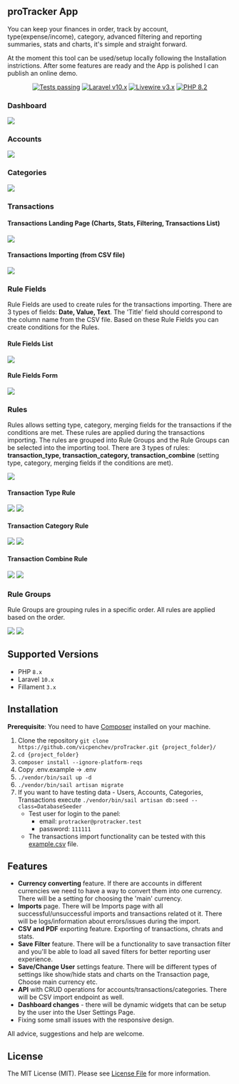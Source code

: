 ## proTracker App

<p>
You can keep your finances in order, track by account, type(expense/income), category, 
advanced filtering and reporting summaries, stats and charts, it's simple and straight forward.

At the moment this tool can be used/setup locally following the Installation instrictions.
After some features are ready and the App is polished I can publish an online demo.
</p>

<p align="center">
    <a href="https://github.com/filamentphp/filament/actions"><img alt="Tests passing" src="https://img.shields.io/badge/Tests-passing-green?style=for-the-badge&logo=github"></a>
    <a href="https://laravel.com"><img alt="Laravel v10.x" src="https://img.shields.io/badge/Laravel-v10.x-FF2D20?style=for-the-badge&logo=laravel"></a>
    <a href="https://livewire.laravel.com"><img alt="Livewire v3.x" src="https://img.shields.io/badge/Livewire-v3.x-FB70A9?style=for-the-badge"></a>
    <a href="https://php.net"><img alt="PHP 8.2" src="https://img.shields.io/badge/PHP-8.2-777BB4?style=for-the-badge&logo=php"></a>
</p>

### Dashboard
![](./screenshots/proTracker-dashboard.png)

### Accounts
![](./screenshots/proTracker-accounts.png)

### Categories
![](./screenshots/proTracker-categories.png)

### Transactions

#### Transactions Landing Page (Charts, Stats, Filtering, Transactions List)
![](./screenshots/proTracker-transactions.png)

#### Transactions Importing (from CSV file)
![](./screenshots/proTracker-transactions-import.png)

### Rule Fields
<p>
Rule Fields are used to create rules for the transactions importing. 
There are 3 types of fields: <b>Date, Value, Text</b>. 
The 'Title' field should correspond to the column name from the CSV file. 
Based on these Rule Fields you can create conditions for the Rules.
</p>

#### Rule Fields List
![](./screenshots/proTracker-ruleFields.png)
#### Rule Fields Form
![](./screenshots/proTracker-ruleFields-form.png)

### Rules
<p>
Rules allows setting type, category, merging fields for the transactions if the conditions are met. 
These rules are applied during the transactions importing. 
The rules are grouped into Rule Groups and the Rule Groups can be selected into the importing tool.
There are 3 types of rules: <b>transaction_type, transaction_category, 
transaction_combine</b> (setting type, category, merging fields if the conditions are met).
</p>

![](./screenshots/proTracker-rules.png)

#### Transaction Type Rule
![](./screenshots/proTracker-rules-form-type.png)
![](./screenshots/proTracker-rules-form-type-2.png)

#### Transaction Category Rule
![](./screenshots/proTracker-rules-form-category.png)
![](./screenshots/proTracker-rules-form-category-2.png)

#### Transaction Combine Rule
![](./screenshots/proTracker-rules-form-combine.png)
![](./screenshots/proTracker-rules-form-combine-2.png)

### Rule Groups
<p>
Rule Groups are grouping rules in a specific order. All rules are applied based on the order.
</p>

![](./screenshots/proTracker-ruleGroups.png)
![](./screenshots/proTracker-ruleGroups-form.png)

## Supported Versions
- PHP `8.x`
- Laravel `10.x`
- Fillament `3.x`


## Installation

<b>Prerequisite</b>: You need to have [Composer](https://getcomposer.org/download/) installed on your machine.

1. Clone the repository `git clone https://github.com/vicpenchev/proTracker.git {project_folder}/`
2. `cd {project_folder}`
3. `composer install --ignore-platform-reqs`
4. Copy .env.example -> .env
5. `./vendor/bin/sail up -d`
6. `./vendor/bin/sail artisan migrate`
7. If you want to have testing data - Users, Accounts, Categories, Transactions execute `./vendor/bin/sail artisan db:seed --class=DatabaseSeeder`
   - Test user for login to the panel:
     - email: `protracker@protracker.test`
     - password: `111111`
   - The transactions import functionality can be tested with this [example.csv](./public/example.csv) file.

## Features

- <b>Currency converting</b> feature. If there are accounts in different currencies 
we need to have a way to convert them into one currency. There will be a setting for choosing the 'main' currency.
- <b>Imports</b> page. There will be Imports page with all successful/unsuccessful imports and 
transactions related ot it. There will be logs/information about errors/issues during the import. 
- <b>CSV and PDF</b> exporting feature. Exporting of transactions, chrats and stats.
- <b>Save Filter</b> feature. There will be a functionality to save transaction filter 
and you'll be able to load all saved filters for better reporting user experience.
- <b>Save/Change User</b> settings feature. There will be different types of settings like show/hide stats 
and charts on the Transaction page, Choose main currency etc.
- <b>API</b> with CRUD operations for accounts/transactions/categories. There will be CSV import endpoint as well.
- <b>Dashboard changes</b> - there will be dynamic widgets that can be setup by the user into the User Settings Page.
- Fixing some small issues with the responsive design.

All advice, suggestions and help are welcome. 

## License

The MIT License (MIT). Please see [License File](LICENSE.md) for more information.
